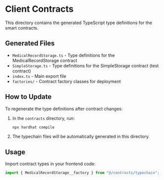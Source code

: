 # Client Contracts

This directory contains the generated TypeScript type definitions for the smart contracts.

## Generated Files

- `MedicalRecordStorage.ts` - Type definitions for the MedicalRecordStorage contract
- `SimpleStorage.ts` - Type definitions for the SimpleStorage contract (test contract)
- `index.ts` - Main export file
- `factories/` - Contract factory classes for deployment

## How to Update

To regenerate the type definitions after contract changes:

1. In the `contracts` directory, run:
   ```bash
   npx hardhat compile
   ```

2. The typechain files will be automatically generated in this directory.

## Usage

Import contract types in your frontend code:

```typescript
import { MedicalRecordStorage__factory } from "@/contracts/typechain";
```